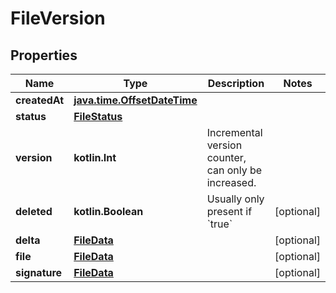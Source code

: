 
# FileVersion

## Properties
Name | Type | Description | Notes
------------ | ------------- | ------------- | -------------
**createdAt** | [**java.time.OffsetDateTime**](java.time.OffsetDateTime.md) |  | 
**status** | [**FileStatus**](FileStatus.md) |  | 
**version** | **kotlin.Int** | Incremental version counter, can only be increased. | 
**deleted** | **kotlin.Boolean** | Usually only present if &#x60;true&#x60; |  [optional]
**delta** | [**FileData**](FileData.md) |  |  [optional]
**file** | [**FileData**](FileData.md) |  |  [optional]
**signature** | [**FileData**](FileData.md) |  |  [optional]



